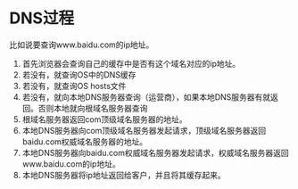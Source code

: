 # DNS过程

比如说要查询www.baidu.com的ip地址。

1. 首先浏览器会查询自己的缓存中是否有这个域名对应的ip地址。
2. 若没有，就查询OS中的DNS缓存
3. 若没有，就查询OS hosts文件
4. 若没有，就向本地DNS服务器查询（运营商），如果本地DNS服务器有就返回。否则本地就向根域名服务器查询
5. 根域名服务器返回com顶级域名服务器的地址。
6. 本地DNS服务器向com顶级域名服务器发起请求，顶级域名服务器返回baidu.com权威域名服务器的地址。
7. 本地DNS服务器向baidu.com权威域名服务器发起请求，权威域名服务器返回www.baidu.com的ip地址。
8. 本地DNS服务器将ip地址返回给客户，并且将其缓存起来。